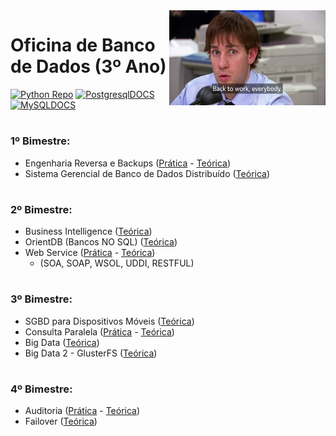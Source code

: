 <img align="right" width="250" height="152" src="https://github.com/eduschadesoares/oficinaDeBanco/blob/master/Media/2.jpeg">

# Oficina de Banco de Dados (3º Ano)

[![Python Repo](https://img.shields.io/badge/python%20repo-up%20to%20date-brightgreen.svg)](https://github.com/eduschadesoares/pythonCodes) [![PostgresqlDOCS](https://img.shields.io/badge/PostgreSQL-docs-blue.svg)](https://www.postgresql.org/docs/) [![MySQLDOCS](https://img.shields.io/badge/MySQL-docs-blue.svg)](https://dev.mysql.com/doc/)

# 

### 1º Bimestre:
* Engenharia Reversa e Backups ([Prática](https://github.com/eduschadesoares/oficinaDeBanco/tree/master/Apresenta%C3%A7%C3%B5es%20P%C5%95aticas/Eng%20Reversa%20e%20Backup) - [Teórica](https://github.com/eduschadesoares/oficinaDeBanco/blob/master/Apresenta%C3%A7%C3%B5es%20Te%C3%B3ricas/1%C2%BA%20Bimestre/Engenharia%20Reversa%20e%20Backups.pdf))
* Sistema Gerencial de Banco de Dados Distribuído ([Teórica](https://github.com/eduschadesoares/oficinaDeBanco/blob/master/Apresenta%C3%A7%C3%B5es%20Te%C3%B3ricas/1%C2%BA%20Bimestre/Sistema%20Gerencial%20de%20Banco%20de%20Dados%20Distribu%C3%ADdo.pdf))

# 

### 2º Bimestre:
* Business Intelligence ([Teórica](https://github.com/eduschadesoares/oficinaDeBanco/blob/master/Apresenta%C3%A7%C3%B5es%20Te%C3%B3ricas/2%C2%BA%20Bimestre/Business%20Intelligence%20-%20BI.pdf))
* OrientDB (Bancos NO SQL) ([Teórica](https://github.com/eduschadesoares/oficinaDeBanco/blob/master/Apresenta%C3%A7%C3%B5es%20Te%C3%B3ricas/2%C2%BA%20Bimestre/OrientDB.pdf))
* Web Service ([Prática](https://github.com/eduschadesoares/oficinaDeBanco/tree/master/Apresenta%C3%A7%C3%B5es%20P%C5%95aticas/Web%20Service) - [Teórica](https://github.com/eduschadesoares/oficinaDeBanco/blob/master/Apresenta%C3%A7%C3%B5es%20Te%C3%B3ricas/2%C2%BA%20Bimestre/Web%20Services.pdf))
  - (SOA, SOAP, WSOL, UDDI, RESTFUL)
  
# 

### 3º Bimestre:
* SGBD para Dispositivos Móveis ([Teórica](https://github.com/eduschadesoares/oficinaDeBanco/blob/master/Apresenta%C3%A7%C3%B5es%20Te%C3%B3ricas/SGBD%20para%20Dispositivos%20M%C3%B3veis.pdf))
* Consulta Paralela ([Prática]() - [Teórica](https://github.com/eduschadesoares/oficinaDeBanco/blob/master/Apresenta%C3%A7%C3%B5es%20Te%C3%B3ricas/3%C2%BA%20Bimestre/Consulta%20Paralela.pdf))
* Big Data ([Teórica](https://github.com/eduschadesoares/oficinaDeBanco/blob/master/Apresenta%C3%A7%C3%B5es%20Te%C3%B3ricas/3%C2%BA%20Bimestre/Big%20Data.pdf))
* Big Data 2 - GlusterFS ([Teórica](https://github.com/eduschadesoares/oficinaDeBanco/blob/master/Apresenta%C3%A7%C3%B5es%20Te%C3%B3ricas/3%C2%BA%20Bimestre/Big%20Data%202%20-%20GlusterFS.pdf))

# 

### 4º Bimestre:
* Auditoria ([Prática](https://github.com/eduschadesoares/oficinaDeBanco/blob/master/Media/4.gif) - [Teórica](https://github.com/eduschadesoares/oficinaDeBanco/blob/master/Apresenta%C3%A7%C3%B5es%20Te%C3%B3ricas/4%C2%BA%20Bimestre/Auditoria.pdf))
* Failover ([Teórica](https://github.com/eduschadesoares/oficinaDeBanco/blob/master/Apresenta%C3%A7%C3%B5es%20Te%C3%B3ricas/4%C2%BA%20Bimestre/Failover.pdf))
